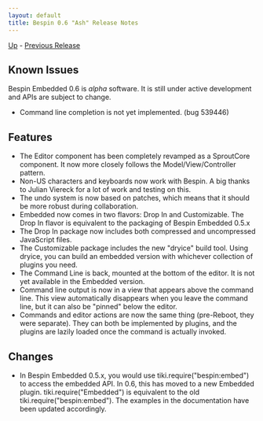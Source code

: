```yaml
---
layout: default
title: Bespin 0.6 "Ash" Release Notes
---
```


[Up](index.html) - [Previous Release](notes051.html)

Known Issues
------------

Bespin Embedded 0.6 is *alpha* software. It is still under active development
and APIs are subject to change.

* Command line completion is not yet implemented. (bug 539446)

Features
--------

* The Editor component has been completely revamped as a SproutCore component.
  It now more closely follows the Model/View/Controller pattern.
* Non-US characters and keyboards now work with Bespin. A big thanks to Julian
  Viereck for a lot of work and testing on this.
* The undo system is now based on patches, which means that it should be
  more robust during collaboration.
* Embedded now comes in two flavors: Drop In and Customizable. The Drop In 
  flavor is equivalent to the packaging of Bespin Embedded 0.5.x
* The Drop In package now includes both compressed and uncompressed JavaScript
  files.
* The Customizable package includes the new "dryice" build tool. Using dryice,
  you can build an embedded version with whichever collection of plugins you
  need.
* The Command Line is back, mounted at the bottom of the editor. It is not
  yet available in the Embedded version.
* Command line output is now in a view that appears above the command line.
  This view automatically disappears when you leave the command line, but it
  can also be "pinned" below the editor.
* Commands and editor actions are now the same thing (pre-Reboot, they were
  separate). They can both be implemented by plugins, and the plugins are
  lazily loaded once the command is actually invoked.

Changes
-------

* In Bespin Embedded 0.5.x, you would use tiki.require("bespin:embed") to
  access the embedded API. In 0.6, this has moved to a new Embedded plugin.
  tiki.require("Embedded") is equivalent to the old 
  tiki.require("bespin:embed"). The examples in the documentation have been
  updated accordingly.
